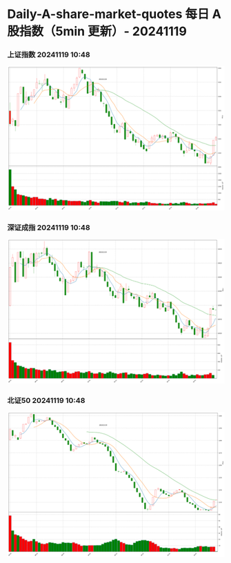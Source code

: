 
# Daily-A-share-market-quotes 每日 A 股指数（5min 更新）- 20241119

### 上证指数 20241119 10:48
![](./fig/2024/11/20241119-sh000001.png)

### 深证成指 20241119 10:48
![](./fig/2024/11/20241119-sz399001.png)

### 北证50 20241119 10:48
![](./fig/2024/11/20241119-bj899050.png)
